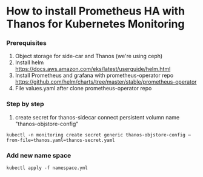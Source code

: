 # How to install Prometheus HA with Thanos for Kubernetes Monitoring
### Prerequisites
1. Object storage for side-car and Thanos (we're using ceph)
2. Install helm https://docs.aws.amazon.com/eks/latest/userguide/helm.html
3. Install Prometheus and grafana with prometheus-operator repo https://github.com/helm/charts/tree/master/stable/prometheus-operator
4. File values.yaml after clone prometheus-operator repo

### Step by step
1. create secret for thanos-sidecar connect persistent volumn name "thanos-objstore-config"
```
kubectl -n monitoring create secret generic thanos-objstore-config –from-file=thanos.yaml=thanos-secret.yaml
```


### Add new name space
```
kubectl apply -f namespace.yml
```